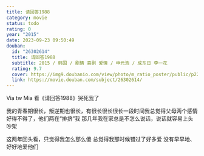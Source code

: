 ```yaml
---
title: 请回答1988
category: movie
status: todo
rating: 0
year: "2015"
date: 2023-09-23 09:50:49
douban:
  id: "26302614"
  title: 请回答1988
  subtitle: 2015 / 韩国 / 剧情 喜剧 爱情 / 申元浩 / 成东日 李一花
  rating: 9.7
  cover: https://img9.doubanio.com/view/photo/m_ratio_poster/public/p2272563445.jpg
  link: https://movie.douban.com/subject/26302614/
---
```


Via tw Mia 看《请回答1988》哭死我了

我的青春期很长，叛逆期也很长，有很长很长很长一段时间我总觉得父母两个感情好得不得了，他们两在“排挤”我
那几年我在家总是不怎么说话，说话就容易上头吵架

这两年回头看，只觉得我怎么那么傻
总觉得我那时候错过了好多爱
没有早早地、好好地爱他们
